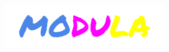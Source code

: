<picture>
  <source media="(prefers-color-scheme: dark)" srcset="logo/modula.svg">
  <source media="(prefers-color-scheme: light)" srcset="logo/modula_light.svg">
  <img alt="modula logo" src="logo/modula.svg">
</picture>
